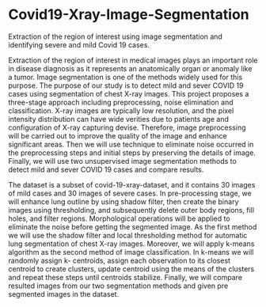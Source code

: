 # Covid19-Xray-Image-Segmentation
Extraction of the region of interest using image segmentation and identifying severe and mild Covid 19 cases.

Extraction of the region of interest in medical images plays an important role in disease diagnosis
as it represents an anatomically organ or anomaly like a tumor. Image segmentation is one of the
methods widely used for this purpose. The purpose of our study is to detect mild and sever COVID
19 cases using segmentation of chest X-ray images. This project proposes a three-stage approach
including preprocessing, noise elimination and classification. X-ray images are typically low
resolution, and the pixel intensity distribution can have wide verities due to patients age and
configuration of X-ray capturing devise. Therefore, image preprocessing will be carried out to
improve the quality of the image and enhance significant areas. Then we will use technique to
eliminate noise occurred in the preprocessing steps and initial steps by preserving the details of
image. Finally, we will use two unsupervised image segmentation methods to detect mild and sever
COVID 19 cases and compare results.

The dataset is a subset of covid-19-xray-dataset, and it contains 30 images of mild cases and 30
images of severe cases. In pre-processing stage, we will enhance lung outline by using shadow
filter, then create the binary images using thresholding, and subsequently delete outer body
regions, fill holes, and filter regions. Morphological operations will be applied to eliminate the
noise before getting the segmented image. As the first method we will use the shadow filter and
local thresholding method for automatic lung segmentation of chest X-ray images. Moreover, we
will apply k-means algorithm as the second method of image classification. In k-means we will
randomly assign k- centroids, assign each observation to its closest centroid to create clusters,
update centroid using the means of the clusters and repeat these steps until centroids stabilize.
Finally, we will compare resulted images from our two segmentation methods and given pre
segmented images in the dataset.
